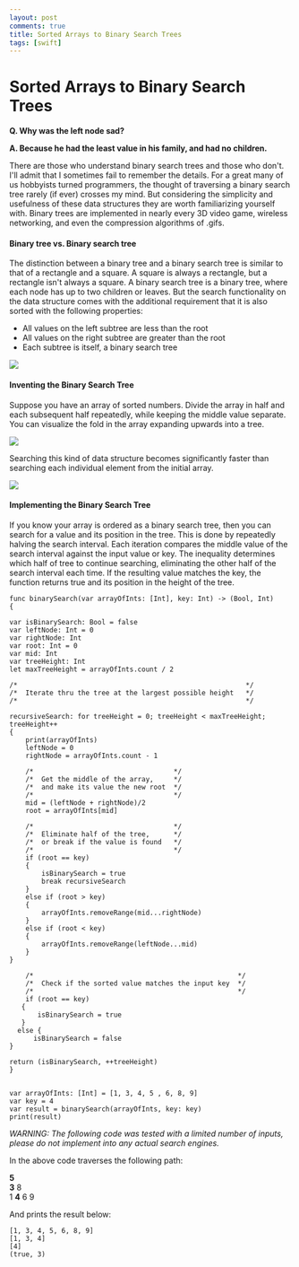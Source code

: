 ```yaml
---
layout: post
comments: true
title: Sorted Arrays to Binary Search Trees
tags: [swift]
---
```

# Sorted Arrays to Binary Search Trees


**Q. Why was the left node sad?**

**A. Because he had the least value in his family, and had no children.**


There are those who understand binary search trees and those who don't. I'll admit that I sometimes fail to remember the details. For a great many of us hobbyists turned programmers, the thought of traversing a binary search tree rarely (if ever) crosses my mind. But considering the simplicity and usefulness of these data structures they are worth familiarizing yourself with. Binary trees are implemented in nearly every 3D video game, wireless networking, and even the compression algorithms of .gifs.

#### Binary tree vs. Binary search tree

The distinction between a binary tree and a binary search tree is similar to that of a rectangle and a square. A square is always a rectangle, but a rectangle isn't always a square. A binary search tree is a binary tree, where each node has up to two children or leaves. But the search functionality on the data structure comes with the additional requirement that it is also sorted with the following properties:

- All values on the left subtree are less than the root
- All values on the right subtree are greater than the root
- Each subtree is itself, a binary search tree

![](http://sourcecodemania.com/wp-content/uploads/2012/05/binary-tree-vs-binary-search-tree.jpg)

#### Inventing the Binary Search Tree

Suppose you have an array of sorted numbers. Divide the array in half and each subsequent half repeatedly, while keeping the middle value separate. You can visualize the fold in the array expanding upwards into a tree.

![](https://blog.penjee.com/wp-content/uploads/2015/12/optimal-binary-search-tree-from-sorted-array.gif)

Searching this kind of data structure becomes significantly faster than searching each individual element from the initial array.

![](https://blog.penjee.com/wp-content/uploads/2015/11/binary-search-tree-sorted-array-animation.gif)

#### Implementing the Binary Search Tree

If you know your array is ordered as a binary search tree, then you can search for a value and its position in the tree. This is done by repeatedly halving the search interval. Each iteration compares the middle value of the search interval against the input value or key. The inequality determines which half of tree to continue searching, eliminating the other half of the search interval each time. If the resulting value matches the key, the function returns true and its position in the height of the tree. 

    func binarySearch(var arrayOfInts: [Int], key: Int) -> (Bool, Int)
    {
    
    var isBinarySearch: Bool = false
    var leftNode: Int = 0
    var rightNode: Int
    var root: Int = 0
    var mid: Int
    var treeHeight: Int
    let maxTreeHeight = arrayOfInts.count / 2
    
    /*                                                         */
    /*  Iterate thru the tree at the largest possible height   */
    /*                                                         */
    
    recursiveSearch: for treeHeight = 0; treeHeight < maxTreeHeight; treeHeight++
    {
        print(arrayOfInts)
        leftNode = 0
        rightNode = arrayOfInts.count - 1
        
        /*                                   */
        /*  Get the middle of the array,     */
        /*  and make its value the new root  */
        /*                                   */
        mid = (leftNode + rightNode)/2
        root = arrayOfInts[mid]
        
        /*                                   */
        /*  Eliminate half of the tree,      */
        /*  or break if the value is found   */
        /*                                   */
        if (root == key)
        {
            isBinarySearch = true
            break recursiveSearch
        }
        else if (root > key)
        {
            arrayOfInts.removeRange(mid...rightNode)
        }
        else if (root < key)
        {
            arrayOfInts.removeRange(leftNode...mid)
        }
    }
    
        /*                                                   */
        /*  Check if the sorted value matches the input key  */
        /*                                                   */
        if (root == key)
       {
           isBinarySearch = true
       }
      else {
          isBinarySearch = false
    }
    
    return (isBinarySearch, ++treeHeight)
    }


    var arrayOfInts: [Int] = [1, 3, 4, 5 , 6, 8, 9]
    var key = 4
    var result = binarySearch(arrayOfInts, key: key)
    print(result)

*WARNING: The following code was tested with a limited number of inputs, please do not implement into any actual search engines.*

In the above code traverses the following path:

**5** <br>
**3**       8        
1   **4**   6   9

And prints the result below:

    [1, 3, 4, 5, 6, 8, 9]
    [1, 3, 4]
    [4]
    (true, 3)


